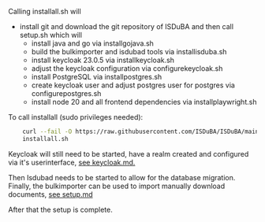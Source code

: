 <!--
 This file is Free Software under the MIT License
 without warranty, see README.md and LICENSES/MIT.txt for details.

 SPDX-License-Identifier: Apache-2.0

 SPDX-FileCopyrightText: 2024 German Federal Office for Information Security (BSI) <https://www.bsi.bund.de>
 Software-Engineering: 2024 Intevation GmbH <https://intevation.de>
-->

Calling installall.sh will
 - install git and download the git repository of ISDuBA and then call setup.sh which will
   - install java and go via installgojava.sh
   - build the bulkimporter and isdubad tools via installisduba.sh
   - install keycloak 23.0.5 via installkeycloak.sh
   - adjust the keycloak configuration via configurekeycloak.sh
   - install PostgreSQL via installpostgres.sh
   - create keycloak user and adjust postgres user for postgres via configurepostgres.sh
   - install node 20 and all frontend dependencies via installplaywright.sh
   

To call installall (sudo privileges needed):
``` bash
    curl --fail -O https://raw.githubusercontent.com/ISDuBA/ISDuBA/main/docs/scripts/installall.sh
    installall.sh
```
Keycloak will still need to be started, have a realm created and
configured via it's userinterface, [see keycloak.md.](./../keycloak.md#start-keycloak)


Then Isdubad needs to be started to allow for the database migration.
Finally, the bulkimporter can be used to
import manually download documents, [see setup.md](./../setup.md#start-isdubad-to-allow-db-creation)

After that the setup is complete.
